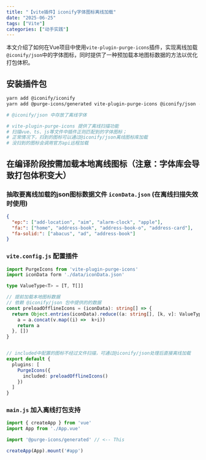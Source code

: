 ```yaml
---
title: "【vite插件】iconify字体图标离线加载"
date: "2025-06-25"
tags: ["Vite"]
categories: ["动手实践"]
---
```


本文介绍了如何在Vue项目中使用`vite-plugin-purge-icons`插件，实现离线加载`@iconify/json`中的字体图标，同时提供了一种预加载本地图标数据的方法以优化打包体积。

## 安装插件包

```bash
yarn add @iconify/iconify
yarn add @purge-icons/generated vite-plugin-purge-icons @iconify/json -D

# @iconify/json 中存放了离线字体

# vite-plugin-purge-icons 提供了离线扫描功能
# 扫描vue、ts、js等文件中插件正则匹配到的字体图标；
# 正常情况下，扫到的图标可以通过@iconify/json离线图标库加载
# 没扫到的图标会调用官方api远程加载
```

## 在编译阶段按需加载本地离线图标（注意：字体库会导致打包体积变大）

### 抽取要离线加载的json图标数据文件 `iconData.json` (在离线扫描失效时使用)

```json
{
  "ep:": ["add-location", "aim", "alarm-clock", "apple"],
  "fa:": ["home", "address-book", "address-book-o", "address-card"],
  "fa-solid:": ["abacus", "ad", "address-book"]
}
```

### `vite.config.js` 配置插件

```typescript
import PurgeIcons from 'vite-plugin-purge-icons'
import iconData form './data/iconData.json'

type ValueType<T> = [T, T[]]

// 提前加载本地图标数据
// 依赖 @iconify/json 包中提供的的数据
const preloadOfflineIcons = (iconData): string[] => {
  return Object.entries(iconData).reduce((a: string[], [k, v]: ValueType<string>) => {
    a = a.concat(v.map((i) =>  k+i))
    return a
  }, [])
}


// included中配置的图标不经过文件扫描，可通过@iconify/json处理后直接离线加载
export default {
  plugins: [
    PurgeIcons({
      included: preloadOfflineIcons()
    })
  ]
}
```

### `main.js` 加入离线打包支持

```typescript
import { createApp } from 'vue'
import App from './App.vue'

import '@purge-icons/generated' // <-- This

createApp(App).mount('#app')
```